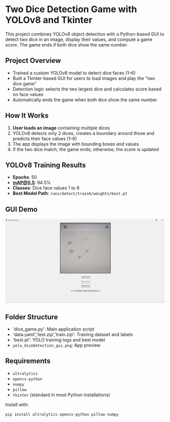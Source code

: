 # Two Dice Detection Game with YOLOv8 and Tkinter

This project combines YOLOv8 object detection with a Python-based GUI to detect two dice in an image, display their values, and compute a game score. The game ends if both dice show the same number.

## Project Overview

- Trained a custom YOLOv8 model to detect dice faces (1–6)
- Built a Tkinter-based GUI for users to load images and play the "two dice game"
- Detection logic selects the two largest dice and calculates score based on face values
- Automatically ends the game when both dice show the same number

## How It Works

1. **User loads an image** containing multiple dices
2. YOLOv8 detects only 2 dices, creates a boundary around those and predicts their face values (1–6)
3. The app displays the image with bounding boxes and values
4. If the two dice match, the game ends; otherwise, the score is updated

## YOLOv8 Training Results

- **Epochs**: 50  
- **mAP@0.5**: 94.5%  
- **Classes**: Dice face values 1 to 6  
- **Best Model Path**: `runs/detect/train6/weights/best.pt`

## GUI Demo

![GUI Screenshot](https://github.com/IffaKashif/two-dice-game-yolo/blob/main/yolo_diceDetection_gui.png)

## Folder Structure

- 'dice_game.py': Main application script
- 'data.yaml','test.zip','train.zip': Training dataset and labels
- 'best.pt': YOLO training logs and best model
- `yolo_diceDetection_gui.png`: App preview

## Requirements

- `ultralytics`
- `opencv-python`
- `numpy`
- `pillow`
- `tkinter` (standard in most Python installations)

Install with:

```bash
pip install ultralytics opencv-python pillow numpy
